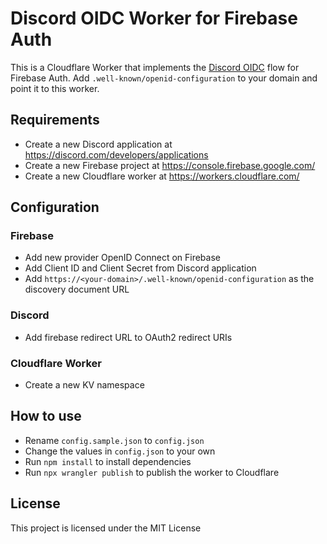 # Discord OIDC Worker for Firebase Auth

This is a Cloudflare Worker that implements
the [Discord OIDC](https://discord.com/developers/docs/topics/oauth2#shared-resources-oauth2-scopes) flow for Firebase
Auth.
Add `.well-known/openid-configuration` to your domain and point it to this worker.

## Requirements

- Create a new Discord application at https://discord.com/developers/applications
- Create a new Firebase project at https://console.firebase.google.com/
- Create a new Cloudflare worker at https://workers.cloudflare.com/

## Configuration

### Firebase

- Add new provider OpenID Connect on Firebase
- Add Client ID and Client Secret from Discord application
- Add `https://<your-domain>/.well-known/openid-configuration` as the discovery document URL

### Discord

- Add firebase redirect URL to OAuth2 redirect URIs

### Cloudflare Worker

- Create a new KV namespace

## How to use

- Rename `config.sample.json` to `config.json`
- Change the values in `config.json` to your own
- Run `npm install` to install dependencies
- Run `npx wrangler publish` to publish the worker to Cloudflare


## License
This project is licensed under the MIT License 


